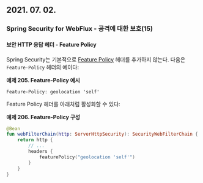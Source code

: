 ## 2021. 07. 02.

### Spring Security for WebFlux - 공격에 대한 보호(15)

#### 보안 HTTP 응답 헤더 - Feature Policy

Spring Security는 기본적으로 [Feature Policy][security-headers-feature-policy] 헤더를 추가하지 않는다. 다음은 `Feature-Policy` 헤더의 예이다:

**예제 205. Feature-Policy 예시**

```http
Feature-Policy: geolocation 'self'
```

Feature Policy 헤더를 아래처럼 활성화할 수 있다:

**예제 206. Feature-Policy 구성**

```kotlin
@Bean
fun webFilterChain(http: ServerHttpSecurity): SecurityWebFilterChain {
    return http {
        // ...
        headers {
            featurePolicy("geolocation 'self'")
        }
    }
}
```



[security-headers-feature-policy]: https://docs.spring.io/spring-security/site/docs/5.4.1/reference/html5/#headers-feature